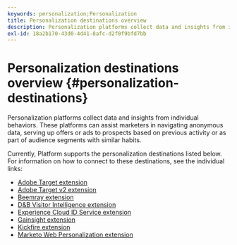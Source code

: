 ```yaml
---
keywords: personalization;Personalization
title: Personalization destinations overview
description: Personalization platforms collect data and insights from individual behaviors. These platforms can assist marketers in navigating anonymous data, serving up offers or ads to prospects based on previous activity or as part of audience segments with similar habits.
exl-id: 18a2b170-43d0-4d41-8afc-d2f0f9bfd7bb
---
```

# Personalization destinations overview {#personalization-destinations}

Personalization platforms collect data and insights from individual behaviors. These platforms can assist marketers in navigating anonymous data, serving up offers or ads to prospects based on previous activity or as part of audience segments with similar habits.

Currently, Platform supports the personalization destinations listed below. For information on how to connect to these destinations, see the individual links:

* [Adobe Target extension](./adobe-target.md)
* [Adobe Target v2 extension](./adobe-target-v2.md)
* [Beemray extension](./beemray.md)
* [D&B Visitor Intelligence extension](./dnb.md)
* [Experience Cloud ID Service extension](./adobe-ecid.md)
* [Gainsight extension](./gainsight.md)
* [Kickfire extension](./kickfire.md)
* [Marketo Web Personalization extension](./marketo-web-personalization.md)
